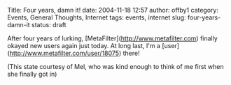 Title: Four years, damn it!
date: 2004-11-18 12:57
author: offby1
category: Events, General Thoughts, Internet
tags: events, internet
slug: four-years-damn-it
status: draft

After four years of lurking, \[MetaFilter\](<http://www.metafilter.com>) finally okayed new users again just today. At long last, I'm a \[user\](<http://www.metafilter.com/user/18075>) there!

(This state courtesy of Mel, who was kind enough to think of me first when she finally got in)
